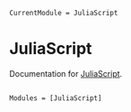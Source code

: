 ```@meta
CurrentModule = JuliaScript
```

# JuliaScript

Documentation for [JuliaScript](https://github.com/jolin-io/JuliaScript.jl).

```@index
```

```@autodocs
Modules = [JuliaScript]
```
